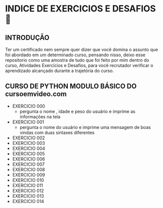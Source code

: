 # INDICE DE EXERCICIOS E DESAFIOS :book:

## INTRODUÇÃO 
  Ter um certificado nem sempre quer dizer que você domina o assunto que foi abordado em um determinado curso,
pensando nisso, deixo esse repositorio como uma amostra de tudo que foi feito por mim dentro do curso, Atividades
Exercícios e Desafios, para você recrutador verificar o aprendizado alcançado durante a trajetória do curso.

## CURSO DE PYTHON MODULO BÁSICO DO cursoemvideo.com

- EXERCICIO 000
  - pergunta o nome , idade e peso do usuário e imprime as informações na tela
- EXERCICIO 001
  - pergunta o nome do usuário e imprime uma mensagem de boas vindas com duas sintaxes diferentes
- EXERCICIO 002
- EXERCICIO 003
- EXERCICIO 004
- EXERCICIO 005
- EXERCICIO 006
- EXERCICIO 007
- EXERCICIO 008
- EXERCICIO 009
- EXERCICIO 010
- EXERCICIO 011
- EXERCICIO 012
- EXERCICIO 013
- EXERCICIO 014
